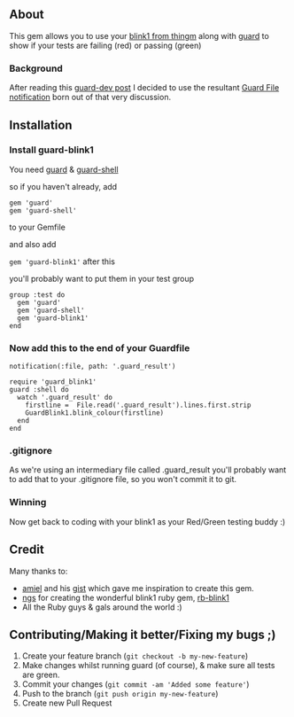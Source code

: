 
## About

This gem allows you to use your [blink1 from thingm](http://thingm.com/products/blink-1.html) along with [guard](https://github.com/guard/guard) to show if your tests are failing (red) or passing (green)

### Background

After reading this [guard-dev post](https://groups.google.com/forum/?fromgroups=#!searchin/guard-dev/notification/guard-dev/wz5zlLJUEQA/gji7B9FS1UAJ) I decided to use the resultant [Guard File notification](https://github.com/guard/guard#file) born out of that very discussion.

## Installation

###  Install guard-blink1

You need [guard](https://github.com/guard/guard) & [guard-shell](https://github.com/hawx/guard-shell)

so if you haven't already, add

```
gem 'guard'
gem 'guard-shell'
```

to your Gemfile

and also add

```gem 'guard-blink1'``` after this

you'll probably want to put them in your test group

```
group :test do
  gem 'guard'
  gem 'guard-shell'
  gem 'guard-blink1'
end
```

### Now add this to the end of your Guardfile

```
notification(:file, path: '.guard_result')

require 'guard_blink1'
guard :shell do
  watch '.guard_result' do
    firstline =  File.read('.guard_result').lines.first.strip
    GuardBlink1.blink_colour(firstline)
  end
end
```

### .gitignore

As we're using an intermediary file called .guard_result you'll probably want to add that to your .gitignore file, so you won't commit it to git.

### Winning

Now get back to coding with your blink1 as your Red/Green testing buddy :)


## Credit

Many thanks to:

*  [amiel](https://gist.github.com/amiel) and his [gist](https://gist.github.com/amiel/5258723) which gave me inspiration to create this gem.
*  [ngs](https://github.com/ngs) for creating the wonderful blink1 ruby gem, [rb-blink1](https://github.com/ngs/rb-blink1)
*  All the Ruby guys & gals around the world :)

## Contributing/Making it better/Fixing my bugs ;)

1. Create your feature branch (`git checkout -b my-new-feature`)
2. Make changes whilst running guard (of course), & make sure all tests are green.
3. Commit your changes (`git commit -am 'Added some feature'`)
4. Push to the branch (`git push origin my-new-feature`)
5. Create new Pull Request
